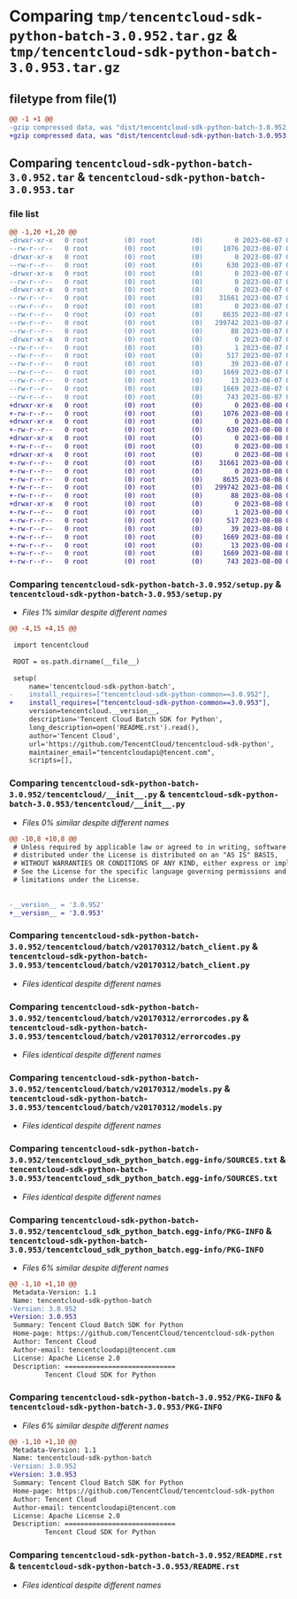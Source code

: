 # Comparing `tmp/tencentcloud-sdk-python-batch-3.0.952.tar.gz` & `tmp/tencentcloud-sdk-python-batch-3.0.953.tar.gz`

## filetype from file(1)

```diff
@@ -1 +1 @@
-gzip compressed data, was "dist/tencentcloud-sdk-python-batch-3.0.952.tar", last modified: Mon Aug  7 08:46:24 2023, max compression
+gzip compressed data, was "dist/tencentcloud-sdk-python-batch-3.0.953.tar", last modified: Tue Aug  8 00:18:10 2023, max compression
```

## Comparing `tencentcloud-sdk-python-batch-3.0.952.tar` & `tencentcloud-sdk-python-batch-3.0.953.tar`

### file list

```diff
@@ -1,20 +1,20 @@
-drwxr-xr-x   0 root         (0) root         (0)        0 2023-08-07 08:46:24.000000 tencentcloud-sdk-python-batch-3.0.952/
--rw-r--r--   0 root         (0) root         (0)     1076 2023-08-07 08:46:24.000000 tencentcloud-sdk-python-batch-3.0.952/setup.py
-drwxr-xr-x   0 root         (0) root         (0)        0 2023-08-07 08:46:24.000000 tencentcloud-sdk-python-batch-3.0.952/tencentcloud/
--rw-r--r--   0 root         (0) root         (0)      630 2023-08-07 08:46:24.000000 tencentcloud-sdk-python-batch-3.0.952/tencentcloud/__init__.py
-drwxr-xr-x   0 root         (0) root         (0)        0 2023-08-07 08:46:24.000000 tencentcloud-sdk-python-batch-3.0.952/tencentcloud/batch/
--rw-r--r--   0 root         (0) root         (0)        0 2023-08-07 08:46:24.000000 tencentcloud-sdk-python-batch-3.0.952/tencentcloud/batch/__init__.py
-drwxr-xr-x   0 root         (0) root         (0)        0 2023-08-07 08:46:24.000000 tencentcloud-sdk-python-batch-3.0.952/tencentcloud/batch/v20170312/
--rw-r--r--   0 root         (0) root         (0)    31661 2023-08-07 08:46:24.000000 tencentcloud-sdk-python-batch-3.0.952/tencentcloud/batch/v20170312/batch_client.py
--rw-r--r--   0 root         (0) root         (0)        0 2023-08-07 08:46:24.000000 tencentcloud-sdk-python-batch-3.0.952/tencentcloud/batch/v20170312/__init__.py
--rw-r--r--   0 root         (0) root         (0)     8635 2023-08-07 08:46:24.000000 tencentcloud-sdk-python-batch-3.0.952/tencentcloud/batch/v20170312/errorcodes.py
--rw-r--r--   0 root         (0) root         (0)   299742 2023-08-07 08:46:24.000000 tencentcloud-sdk-python-batch-3.0.952/tencentcloud/batch/v20170312/models.py
--rw-r--r--   0 root         (0) root         (0)       88 2023-08-07 08:46:24.000000 tencentcloud-sdk-python-batch-3.0.952/setup.cfg
-drwxr-xr-x   0 root         (0) root         (0)        0 2023-08-07 08:46:24.000000 tencentcloud-sdk-python-batch-3.0.952/tencentcloud_sdk_python_batch.egg-info/
--rw-r--r--   0 root         (0) root         (0)        1 2023-08-07 08:46:24.000000 tencentcloud-sdk-python-batch-3.0.952/tencentcloud_sdk_python_batch.egg-info/dependency_links.txt
--rw-r--r--   0 root         (0) root         (0)      517 2023-08-07 08:46:24.000000 tencentcloud-sdk-python-batch-3.0.952/tencentcloud_sdk_python_batch.egg-info/SOURCES.txt
--rw-r--r--   0 root         (0) root         (0)       39 2023-08-07 08:46:24.000000 tencentcloud-sdk-python-batch-3.0.952/tencentcloud_sdk_python_batch.egg-info/requires.txt
--rw-r--r--   0 root         (0) root         (0)     1669 2023-08-07 08:46:24.000000 tencentcloud-sdk-python-batch-3.0.952/tencentcloud_sdk_python_batch.egg-info/PKG-INFO
--rw-r--r--   0 root         (0) root         (0)       13 2023-08-07 08:46:24.000000 tencentcloud-sdk-python-batch-3.0.952/tencentcloud_sdk_python_batch.egg-info/top_level.txt
--rw-r--r--   0 root         (0) root         (0)     1669 2023-08-07 08:46:24.000000 tencentcloud-sdk-python-batch-3.0.952/PKG-INFO
--rw-r--r--   0 root         (0) root         (0)      743 2023-08-07 08:46:24.000000 tencentcloud-sdk-python-batch-3.0.952/README.rst
+drwxr-xr-x   0 root         (0) root         (0)        0 2023-08-08 00:18:10.000000 tencentcloud-sdk-python-batch-3.0.953/
+-rw-r--r--   0 root         (0) root         (0)     1076 2023-08-08 00:18:10.000000 tencentcloud-sdk-python-batch-3.0.953/setup.py
+drwxr-xr-x   0 root         (0) root         (0)        0 2023-08-08 00:18:10.000000 tencentcloud-sdk-python-batch-3.0.953/tencentcloud/
+-rw-r--r--   0 root         (0) root         (0)      630 2023-08-08 00:18:10.000000 tencentcloud-sdk-python-batch-3.0.953/tencentcloud/__init__.py
+drwxr-xr-x   0 root         (0) root         (0)        0 2023-08-08 00:18:10.000000 tencentcloud-sdk-python-batch-3.0.953/tencentcloud/batch/
+-rw-r--r--   0 root         (0) root         (0)        0 2023-08-08 00:18:10.000000 tencentcloud-sdk-python-batch-3.0.953/tencentcloud/batch/__init__.py
+drwxr-xr-x   0 root         (0) root         (0)        0 2023-08-08 00:18:10.000000 tencentcloud-sdk-python-batch-3.0.953/tencentcloud/batch/v20170312/
+-rw-r--r--   0 root         (0) root         (0)    31661 2023-08-08 00:18:10.000000 tencentcloud-sdk-python-batch-3.0.953/tencentcloud/batch/v20170312/batch_client.py
+-rw-r--r--   0 root         (0) root         (0)        0 2023-08-08 00:18:10.000000 tencentcloud-sdk-python-batch-3.0.953/tencentcloud/batch/v20170312/__init__.py
+-rw-r--r--   0 root         (0) root         (0)     8635 2023-08-08 00:18:10.000000 tencentcloud-sdk-python-batch-3.0.953/tencentcloud/batch/v20170312/errorcodes.py
+-rw-r--r--   0 root         (0) root         (0)   299742 2023-08-08 00:18:10.000000 tencentcloud-sdk-python-batch-3.0.953/tencentcloud/batch/v20170312/models.py
+-rw-r--r--   0 root         (0) root         (0)       88 2023-08-08 00:18:10.000000 tencentcloud-sdk-python-batch-3.0.953/setup.cfg
+drwxr-xr-x   0 root         (0) root         (0)        0 2023-08-08 00:18:10.000000 tencentcloud-sdk-python-batch-3.0.953/tencentcloud_sdk_python_batch.egg-info/
+-rw-r--r--   0 root         (0) root         (0)        1 2023-08-08 00:18:10.000000 tencentcloud-sdk-python-batch-3.0.953/tencentcloud_sdk_python_batch.egg-info/dependency_links.txt
+-rw-r--r--   0 root         (0) root         (0)      517 2023-08-08 00:18:10.000000 tencentcloud-sdk-python-batch-3.0.953/tencentcloud_sdk_python_batch.egg-info/SOURCES.txt
+-rw-r--r--   0 root         (0) root         (0)       39 2023-08-08 00:18:10.000000 tencentcloud-sdk-python-batch-3.0.953/tencentcloud_sdk_python_batch.egg-info/requires.txt
+-rw-r--r--   0 root         (0) root         (0)     1669 2023-08-08 00:18:10.000000 tencentcloud-sdk-python-batch-3.0.953/tencentcloud_sdk_python_batch.egg-info/PKG-INFO
+-rw-r--r--   0 root         (0) root         (0)       13 2023-08-08 00:18:10.000000 tencentcloud-sdk-python-batch-3.0.953/tencentcloud_sdk_python_batch.egg-info/top_level.txt
+-rw-r--r--   0 root         (0) root         (0)     1669 2023-08-08 00:18:10.000000 tencentcloud-sdk-python-batch-3.0.953/PKG-INFO
+-rw-r--r--   0 root         (0) root         (0)      743 2023-08-08 00:18:10.000000 tencentcloud-sdk-python-batch-3.0.953/README.rst
```

### Comparing `tencentcloud-sdk-python-batch-3.0.952/setup.py` & `tencentcloud-sdk-python-batch-3.0.953/setup.py`

 * *Files 1% similar despite different names*

```diff
@@ -4,15 +4,15 @@
 
 import tencentcloud
 
 ROOT = os.path.dirname(__file__)
 
 setup(
     name='tencentcloud-sdk-python-batch',
-    install_requires=["tencentcloud-sdk-python-common==3.0.952"],
+    install_requires=["tencentcloud-sdk-python-common==3.0.953"],
     version=tencentcloud.__version__,
     description='Tencent Cloud Batch SDK for Python',
     long_description=open('README.rst').read(),
     author='Tencent Cloud',
     url='https://github.com/TencentCloud/tencentcloud-sdk-python',
     maintainer_email="tencentcloudapi@tencent.com",
     scripts=[],
```

### Comparing `tencentcloud-sdk-python-batch-3.0.952/tencentcloud/__init__.py` & `tencentcloud-sdk-python-batch-3.0.953/tencentcloud/__init__.py`

 * *Files 0% similar despite different names*

```diff
@@ -10,8 +10,8 @@
 # Unless required by applicable law or agreed to in writing, software
 # distributed under the License is distributed on an "AS IS" BASIS,
 # WITHOUT WARRANTIES OR CONDITIONS OF ANY KIND, either express or implied.
 # See the License for the specific language governing permissions and
 # limitations under the License.
 
 
-__version__ = '3.0.952'
+__version__ = '3.0.953'
```

### Comparing `tencentcloud-sdk-python-batch-3.0.952/tencentcloud/batch/v20170312/batch_client.py` & `tencentcloud-sdk-python-batch-3.0.953/tencentcloud/batch/v20170312/batch_client.py`

 * *Files identical despite different names*

### Comparing `tencentcloud-sdk-python-batch-3.0.952/tencentcloud/batch/v20170312/errorcodes.py` & `tencentcloud-sdk-python-batch-3.0.953/tencentcloud/batch/v20170312/errorcodes.py`

 * *Files identical despite different names*

### Comparing `tencentcloud-sdk-python-batch-3.0.952/tencentcloud/batch/v20170312/models.py` & `tencentcloud-sdk-python-batch-3.0.953/tencentcloud/batch/v20170312/models.py`

 * *Files identical despite different names*

### Comparing `tencentcloud-sdk-python-batch-3.0.952/tencentcloud_sdk_python_batch.egg-info/SOURCES.txt` & `tencentcloud-sdk-python-batch-3.0.953/tencentcloud_sdk_python_batch.egg-info/SOURCES.txt`

 * *Files identical despite different names*

### Comparing `tencentcloud-sdk-python-batch-3.0.952/tencentcloud_sdk_python_batch.egg-info/PKG-INFO` & `tencentcloud-sdk-python-batch-3.0.953/tencentcloud_sdk_python_batch.egg-info/PKG-INFO`

 * *Files 6% similar despite different names*

```diff
@@ -1,10 +1,10 @@
 Metadata-Version: 1.1
 Name: tencentcloud-sdk-python-batch
-Version: 3.0.952
+Version: 3.0.953
 Summary: Tencent Cloud Batch SDK for Python
 Home-page: https://github.com/TencentCloud/tencentcloud-sdk-python
 Author: Tencent Cloud
 Author-email: tencentcloudapi@tencent.com
 License: Apache License 2.0
 Description: ============================
         Tencent Cloud SDK for Python
```

### Comparing `tencentcloud-sdk-python-batch-3.0.952/PKG-INFO` & `tencentcloud-sdk-python-batch-3.0.953/PKG-INFO`

 * *Files 6% similar despite different names*

```diff
@@ -1,10 +1,10 @@
 Metadata-Version: 1.1
 Name: tencentcloud-sdk-python-batch
-Version: 3.0.952
+Version: 3.0.953
 Summary: Tencent Cloud Batch SDK for Python
 Home-page: https://github.com/TencentCloud/tencentcloud-sdk-python
 Author: Tencent Cloud
 Author-email: tencentcloudapi@tencent.com
 License: Apache License 2.0
 Description: ============================
         Tencent Cloud SDK for Python
```

### Comparing `tencentcloud-sdk-python-batch-3.0.952/README.rst` & `tencentcloud-sdk-python-batch-3.0.953/README.rst`

 * *Files identical despite different names*

